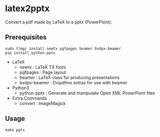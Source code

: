 # latex2pptx

Convert a pdf made by LaTeX to a pptx (PowerPoint).

## Prerequisites

```
sudo tlmgr install newtx pgfpages beamer bxdpx-beamer
pip install python-pptx
```

- LaTeX
    - newtx : LaTeX TX fonts
    - pgfpages : Page layout
    - beamer : LaTeX class for producing presentations
    - bxdpx-beamer : Dvipdfmx extras for use with beamer
- Python3
    - python-pptx : Generate and manipulate Open XML PowerPoint files
- Extra Commands
    - convert : ImageMagick


## Usage

```
make pptx
```
